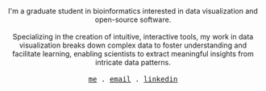<div align="center">
  <span>I'm a graduate student in bioinformatics interested in data visualization and open-source software.</span>
  </br></br>
  <span>Specializing in the creation of intuitive, interactive tools, my work in data visualization breaks down complex data to foster understanding and facilitate learning, enabling scientists to extract meaningful insights from intricate data patterns.</span>
  <br>
  <br>
  <samp align="center">
    <a href="https://chouys.com">me</a> .
    <a href="mailto:eric50513@gmail.com">email</a> .
     <a href="https://www.linkedin.com/in/yschou/">linkedin</a> 
  </samp>
</div>